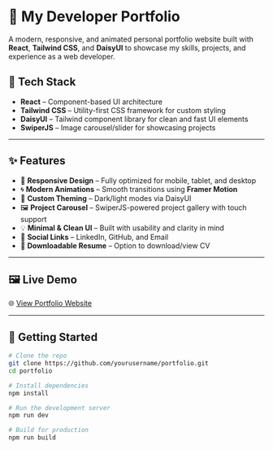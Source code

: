 # 💼 My Developer Portfolio

A modern, responsive, and animated personal portfolio website built with **React**, **Tailwind CSS**, and **DaisyUI** to showcase my skills, projects, and experience as a web developer.

## 🚀 Tech Stack

- **React** – Component-based UI architecture  
- **Tailwind CSS** – Utility-first CSS framework for custom styling  
- **DaisyUI** – Tailwind component library for clean and fast UI elements  
- **SwiperJS** – Image carousel/slider for showcasing projects  

---

## ✨ Features

- 📱 **Responsive Design** – Fully optimized for mobile, tablet, and desktop  
- 🌀 **Modern Animations** – Smooth transitions using **Framer Motion**  
- 🎨 **Custom Theming** – Dark/light modes via DaisyUI  
- 🖼️ **Project Carousel** – SwiperJS-powered project gallery with touch support  
- 💡 **Minimal & Clean UI** – Built with usability and clarity in mind  
- 🔗 **Social Links** – LinkedIn, GitHub, and Email  
- 📃 **Downloadable Resume** – Option to download/view CV

---

## 🖼️ Live Demo

🌐 [View Portfolio Website](https://ash-portfoliov2.vercel.app/)

---

## 🔧 Getting Started

```bash
# Clone the repo
git clone https://github.com/yourusername/portfolio.git
cd portfolio

# Install dependencies
npm install

# Run the development server
npm run dev

# Build for production
npm run build
